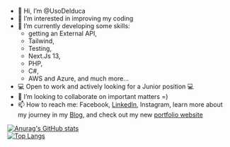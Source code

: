 - 👋 Hi, I’m @UsoDelduca
- 👀 I’m interested in improving my coding
- 🌱 I’m currently developing some skills:
    - getting an External API,
    - Tailwind,
    - Testing,
    - Next.Js 13,
    - PHP,
    - C#,
    - AWS and Azure, and much more...
- :computer: Open to work and actively looking for a Junior position :computer:
- 💞️ I’m looking to collaborate on important matters =)
- 📫 How to reach me: Facebook, [LinkedIn](url), Instagram, learn more about my journey in my [Blog](https://usodelduca.github.io/index.html), and check out my new [portfolio website](www.rodolfodelduca.com)

[![Anurag's GitHub stats](https://github-readme-stats.vercel.app/api?username=UsoDelduca&theme=transparent)](https://github.com/UsoDelduca/github-readme-stats)  
[![Top Langs](https://github-readme-stats.vercel.app/api/top-langs/?username=UsoDelduca&theme=transparent&layout=donut)](https://github.com/UsoDelduca/github-readme-stats)

<!---
UsoDelduca/UsoDelduca is a ✨ special ✨ repository because its `README.md` (this file) appears on your GitHub profile.
You can click the Preview link to take a look at your changes.
--->
